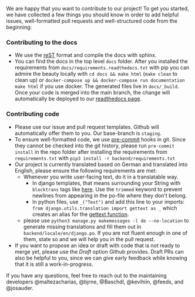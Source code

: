 We are happy that you want to contribute to our project! To get you started, we have collected a few things you should know in order to add helpful issues, well-formatted pull requests and well-structured code from the beginning:

### Contributing to the docs
* We use the [reST](https://www.sphinx-doc.org/en/master/usage/restructuredtext/basics.html) format and compile the docs with sphinx.
* You can find the docs in the top level `docs` folder. After you installed the requirements from `docs/requirements.readthedocs.txt` with pip you can admire the beauty locally with `cd docs && make html` (`make clean` to clean up) or `docker-compose up && docker-compose run documentation make html` if you use docker. The generated files live in `docs/_build`. Once your code is merged into the main branch, the change will automatically be deployed to our [readthedocs page](https://match4everything.readthedocs.io/en/latest/?badge=latest).

### Contributing code
* Please use our issue and pull request templates. Github will automatically offer them to you. Our base-branch is `staging`.
* To ensure well-formatted code, we use [pre-commit](https://pre-commit.com/) hooks in git. Since they cannot be checked into the git history, please run `pre-commit install` in the repo folder after installing the requirements from `requirements.txt` with `pip3 install -r backend/requirements.txt`
* Our project is currently translated based on German and translated into English, please ensure the following requirements are met:
  * Whenever you write user-facing text, do it in a translatable way.
    * In django templates, that means surrounding your String with `blocktrans` tags like [here](https://docs.djangoproject.com/en/3.0/topics/i18n/translation/#blocktrans-template-tag). Use the `trimmed` keyword to prevent newlines from appearing in the po-file where they don't belong.
    * In python files, use `_("Text")` and add this line to your imports: `from django.utils.translation import gettext as _` which creates an alias for the [gettext function](https://docs.djangoproject.com/en/3.0/topics/i18n/translation/#standard-translation).
  * please use `python3 manage.py makemessages -l de --no-location` to generate missing translations and fill them out in `backend/locale/en/django.po`. If you are not fluent enough in one of them, state so and we will help you in the pull request.
* If you want to propose an idea or draft with code that is not ready to merge yet, please use the *Draft* option Github provides. Draft PRs can also be helpful to you, since we can give early feedback while knowing that it is still a work-in-progress.


If you have any questions, feel free to reach out to the maintaining developers @maltezacharias, @bjrne, @Baschdl, @kevihiin, @feeds, and @josauder.
